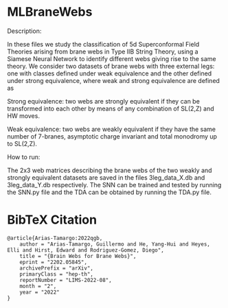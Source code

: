 # MLBraneWebs

Description:

In these files we study the classification of 5d Superconformal Field Theories arising from brane webs in Type IIB String Theory, using a Siamese Neural Network to identify different webs giving rise to the same theory. We consider two datasets of brane webs with three external legs: one with classes defined under weak equivalence and the other defined under strong equivalence, where weak and strong equivalence are defined as 

Strong equivalence: two webs are strongly equivalent if they can be transformed into each other by means of any combination of SL(2,Z) and HW moves.

Weak equivalence: two webs are weakly equivalent if they have the same number of 7-branes, asymptotic charge invariant and total monodromy up to SL(2,Z).

How to run:

The 2x3 web matrices describing the brane webs of the two weakly and strongly equivalent datasets are saved in the files 3leg_data_X.db and 3leg_data_Y.db respectively.
The SNN can be trained and tested by running the SNN.py file and the TDA can be obtained by running the TDA.py file.    

# BibTeX Citation
``` 
@article{Arias-Tamargo:2022qgb,
    author = "Arias-Tamargo, Guillermo and He, Yang-Hui and Heyes, Elli and Hirst, Edward and Rodriguez-Gomez, Diego",
    title = "{Brain Webs for Brane Webs}",
    eprint = "2202.05845",
    archivePrefix = "arXiv",
    primaryClass = "hep-th",
    reportNumber = "LIMS-2022-08",
    month = "2",
    year = "2022"
}
```
